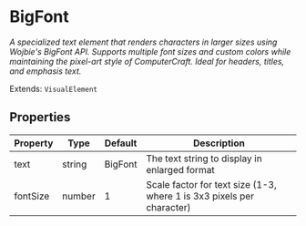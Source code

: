 # BigFont
_A specialized text element that renders characters in larger sizes using Wojbie's BigFont API. Supports multiple font sizes and custom colors while maintaining the pixel-art style of ComputerCraft. Ideal for headers, titles, and emphasis text._

Extends: `VisualElement`

## Properties

|Property|Type|Default|Description|
|---|---|---|---|
|text|string|BigFont|The text string to display in enlarged format|
|fontSize|number|1|Scale factor for text size (1-3, where 1 is 3x3 pixels per character)|
